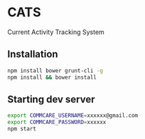 # CATS

Current Activity Tracking System

## Installation

```sh
npm install bower grunt-cli -g
npm install && bower install
```

## Starting dev server


```sh
export COMMCARE_USERNAME=xxxxxx@gmail.com
export COMMCARE_PASSWORD=xxxxxx
npm start
```


